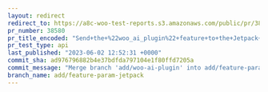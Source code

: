 ```yaml
---
layout: redirect
redirect_to: https://a8c-woo-test-reports.s3.amazonaws.com/public/pr/38580/api/index.html
pr_number: 38580
pr_title_encoded: "Send+the+%22woo_ai_plugin%22+feature+to+the+Jetpack+AI+Query+endpoint+for+usage+logging."
pr_test_type: api
last_published: "2023-06-02 12:52:31 +0000"
commit_sha: ad976796882b4e37bdfda797104e1f80ffd7205a
commit_message: "Merge branch 'add/woo-ai-plugin' into add/feature-param-jetpack"
branch_name: add/feature-param-jetpack
---
```

